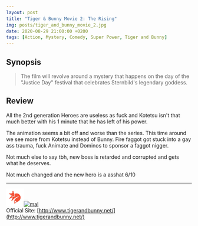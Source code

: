 ```yaml
---
layout: post
title: "Tiger & Bunny Movie 2: The Rising"
img: posts/tiger_and_bunny_movie_2.jpg 
date: 2020-08-29 21:00:00 +0200
tags: [Action, Mystery, Comedy, Super Power, Tiger and Bunny]
---
```


## Synopsis
>The film will revolve around a mystery that happens on the day of the "Justice Day" festival that celebrates Sternbild's legendary goddess.

## Review
All the 2nd generation Heroes are useless as fuck and Kotetsu isn't that much better with his 1 minute that he has left of his power.

The animation seems a bit off and worse than the series. This time around we see more from Kotetsu instead of Bunny. Fire faggot got stuck into a gay ass trauma, fuck Animate and Dominos to sponsor a faggot nigger. 

Not much else to say tbh, new boss is retarded and corrupted and gets what he deserves.
   
Not much changed and the new hero is a asshat 6/10

---

[![kitsu](..\assets\img\kitsu.png)](https://kitsu.io/anime/tiger-bunny-movie-2-the-rising)[![mal](..\assets\img\mal.ico)](https://myanimelist.net/anime/12017/Tiger___Bunny_Movie_2__The_Rising)  
Official Site: [http://www.tigerandbunny.net/](http://www.tigerandbunny.net/)